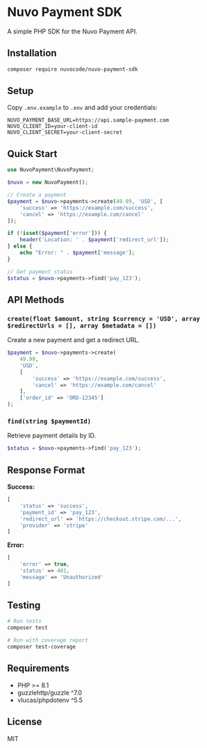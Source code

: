 # Nuvo Payment SDK

A simple PHP SDK for the Nuvo Payment API.

## Installation

```bash
composer require nuvocode/nuvo-payment-sdk
```

## Setup

Copy `.env.example` to `.env` and add your credentials:

```env
NUVO_PAYMENT_BASE_URL=https://api.sample-payment.com
NUVO_CLIENT_ID=your-client-id
NUVO_CLIENT_SECRET=your-client-secret
```

## Quick Start

```php
use NuvoPayment\NuvoPayment;

$nuvo = new NuvoPayment();

// Create a payment
$payment = $nuvo->payments->create(49.99, 'USD', [
    'success' => 'https://example.com/success',
    'cancel' => 'https://example.com/cancel'
]);

if (!isset($payment['error'])) {
    header('Location: ' . $payment['redirect_url']);
} else {
    echo "Error: " . $payment['message'];
}

// Get payment status
$status = $nuvo->payments->find('pay_123');
```

## API Methods

### `create(float $amount, string $currency = 'USD', array $redirectUrls = [], array $metadata = [])`

Create a new payment and get a redirect URL.

```php
$payment = $nuvo->payments->create(
    49.99,
    'USD',
    [
        'success' => 'https://example.com/success',
        'cancel' => 'https://example.com/cancel'
    ],
    ['order_id' => 'ORD-12345']
);
```

### `find(string $paymentId)`

Retrieve payment details by ID.

```php
$status = $nuvo->payments->find('pay_123');
```

## Response Format

**Success:**
```php
[
    'status' => 'success',
    'payment_id' => 'pay_123',
    'redirect_url' => 'https://checkout.stripe.com/...',
    'provider' => 'stripe'
]
```

**Error:**
```php
[
    'error' => true,
    'status' => 401,
    'message' => 'Unauthorized'
]
```

## Testing

```bash
# Run tests
composer test

# Run with coverage report
composer test-coverage
```

## Requirements

- PHP >= 8.1
- guzzlehttp/guzzle ^7.0
- vlucas/phpdotenv ^5.5

## License

MIT